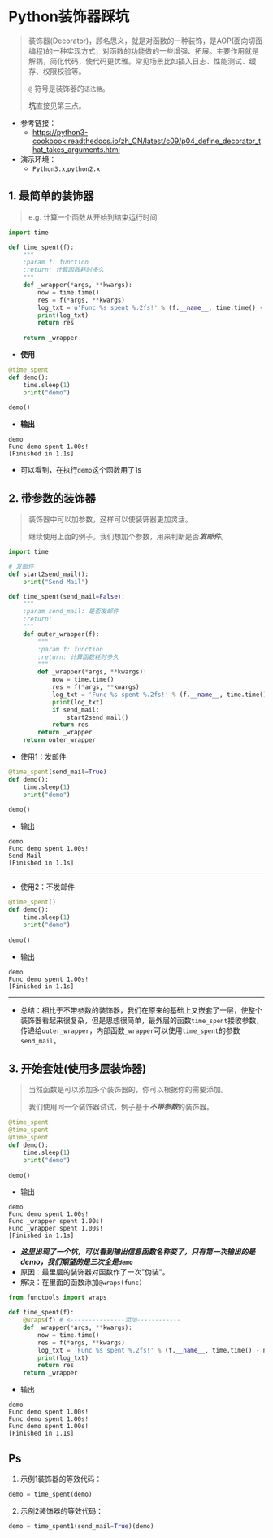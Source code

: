 

# Python装饰器踩坑

> 装饰器(Decorator)，顾名思义，就是对函数的一种装饰，是AOP(面向切面编程)的一种实现方式，对函数的功能做的一些增强、拓展。主要作用就是解耦，简化代码，使代码更优雅。常见场景比如插入日志、性能测试、缓存、权限校验等。
>
> `@` 符号是装饰器的`语法糖`。
>
> **坑**直接见第三点。

- 参考链接： 
  - https://python3-cookbook.readthedocs.io/zh_CN/latest/c09/p04_define_decorator_that_takes_arguments.html
- 演示环境：
  - `Python3.x`,`python2.x`

## 1. 最简单的装饰器

> e.g. 计算一个函数从开始到结束运行时间

```python
import time

def time_spent(f):
    """
    :param f: function
    :return: 计算函数耗时多久
    """
    def _wrapper(*args, **kwargs):
        now = time.time()
        res = f(*args, **kwargs)
        log_txt = u'Func %s spent %.2fs!' % (f.__name__, time.time() - now)
        print(log_txt)
        return res
      
    return _wrapper
```

- **使用**

```python
@time_spent
def demo():
    time.sleep(1)
    print("demo")
    
demo()
```

- **输出**

```
demo
Func demo spent 1.00s!
[Finished in 1.1s]
```

- 可以看到，在执行`demo`这个函数用了1s

## 2. 带参数的装饰器

> 装饰器中可以加参数，这样可以使装饰器更加灵活。
>
> 继续使用上面的例子。我们想加个参数，用来判断是否***发邮件***。

```python
import time

# 发邮件
def start2send_mail():
    print("Send Mail")

def time_spent(send_mail=False):
    """
    :param send_mail: 是否发邮件
    :return: 
    """
    def outer_wrapper(f):
        """
        :param f: function
        :return: 计算函数耗时多久
        """
        def _wrapper(*args, **kwargs):
            now = time.time()
            res = f(*args, **kwargs)
            log_txt = 'Func %s spent %.2fs!' % (f.__name__, time.time() - now)
            print(log_txt)
            if send_mail:
                start2send_mail()
            return res
        return _wrapper
    return outer_wrapper
```

- 使用1：发邮件

```python
@time_spent(send_mail=True)
def demo():
    time.sleep(1)
    print("demo")
    
demo()
```

- 输出

```
demo
Func demo spent 1.00s!
Send Mail
[Finished in 1.1s]
```

---

- 使用2：不发邮件

```python
@time_spent()
def demo():
    time.sleep(1)
    print("demo")
    
demo()
```

- 输出

```
demo
Func demo spent 1.00s!
[Finished in 1.1s]
```

---

- 总结：相比于不带参数的装饰器，我们在原来的基础上又嵌套了一层，使整个装饰器看起来很复杂，但是思想很简单，最外层的函数`time_spent`接收参数，传递给`outer_wrapper`，内部函数`_wrapper`可以使用`time_spent`的参数`send_mail`。

## 3. 开始套娃(使用多层装饰器)

> 当然函数是可以添加多个装饰器的，你可以根据你的需要添加。
>
> 我们使用同一个装饰器试试，例子基于***不带参数***的装饰器。

```python
@time_spent
@time_spent
@time_spent
def demo():
    time.sleep(1)
    print("demo")
    
demo()
```

- 输出

```
demo
Func demo spent 1.00s!
Func _wrapper spent 1.00s!
Func _wrapper spent 1.00s!
[Finished in 1.1s]
```

- ***这里出现了一个坑，可以看到输出信息函数名称变了，只有第一次输出的是demo，我们期望的是三次全是`demo`***
- 原因：最里层的装饰器对函数作了一次"伪装"。
- 解决：在里面的函数添加`@wraps(func)`

```python
from functools import wraps

def time_spent(f):
    @wraps(f) # <---------------添加------------
    def _wrapper(*args, **kwargs):
        now = time.time()
        res = f(*args, **kwargs)
        log_txt = 'Func %s spent %.2fs!' % (f.__name__, time.time() - now)
        print(log_txt)
        return res
    return _wrapper
```

- 输出

```
demo
Func demo spent 1.00s!
Func demo spent 1.00s!
Func demo spent 1.00s!
[Finished in 1.1s]
```



## Ps

1. 示例1装饰器的等效代码：

```python
demo = time_spent(demo)
```

2. 示例2装饰器的等效代码：

```python
demo = time_spent1(send_mail=True)(demo)
```

